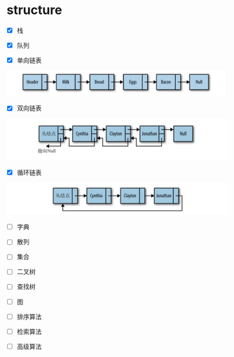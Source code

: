 # structure

- [x] 栈

- [x] 队列
 
- [x] 单向链表

<img src="./asset/one-way-list.png" alt="单向链表图" title="单向链表图">


- [x] 双向链表

<img src="./asset/two-way-list.png" alt="双向链表图" title="双向链表图" />

- [x] 循环链表

<img src="./asset/circular-list.png" alt="循环链表" title="循环链表" />

- [ ] 字典

- [ ] 散列

- [ ] 集合

- [ ] 二叉树

- [ ] 查找树

- [ ] 图

- [ ] 排序算法

- [ ] 检索算法

- [ ] 高级算法

